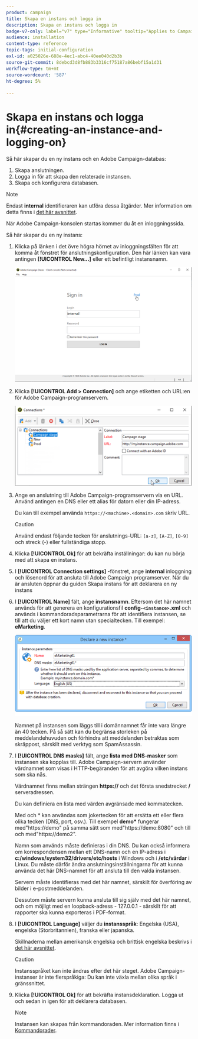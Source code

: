 ```yaml
---
product: campaign
title: Skapa en instans och logga in
description: Skapa en instans och logga in
badge-v7-only: label="v7" type="Informative" tooltip="Applies to Campaign Classic v7 only"
audience: installation
content-type: reference
topic-tags: initial-configuration
exl-id: a025026e-688e-4ec1-abc4-40ee040d2b3b
source-git-commit: 8debcd3d8fb883b3316cf75187a86bebf15a1d31
workflow-type: tm+mt
source-wordcount: '587'
ht-degree: 5%

---
```


# Skapa en instans och logga in{#creating-an-instance-and-logging-on}



Så här skapar du en ny instans och en Adobe Campaign-databas:

1. Skapa anslutningen.
1. Logga in för att skapa den relaterade instansen.
1. Skapa och konfigurera databasen.

>[!NOTE]
>
>Endast **internal** identifieraren kan utföra dessa åtgärder. Mer information om detta finns i [det här avsnittet](../../installation/using/configuring-campaign-server.md#internal-identifier).

När Adobe Campaign-konsolen startas kommer du åt en inloggningssida.

Så här skapar du en ny instans:

1. Klicka på länken i det övre högra hörnet av inloggningsfälten för att komma åt fönstret för anslutningskonfiguration. Den här länken kan vara antingen **[!UICONTROL New...]** eller ett befintligt instansnamn.

   ![](assets/s_ncs_install_define_connection_01.png)

1. Klicka **[!UICONTROL Add > Connection]** och ange etiketten och URL:en för Adobe Campaign-programservern.

   ![](assets/s_ncs_install_define_connection_02.png)

1. Ange en anslutning till Adobe Campaign-programservern via en URL. Använd antingen en DNS eller ett alias för datorn eller din IP-adress.

   Du kan till exempel använda `https://<machine>.<domain>.com` skriv URL.

   >[!CAUTION]
   >
   >Använd endast följande tecken för anslutnings-URL: `[a-z]`, `[A-Z]`, `[0-9]` och streck (-) eller fullständiga stopp.

1. Klicka **[!UICONTROL Ok]** för att bekräfta inställningar: du kan nu börja med att skapa en instans.
1. I **[!UICONTROL Connection settings]** -fönstret, ange **internal** inloggning och lösenord för att ansluta till Adobe Campaign programserver. När du är ansluten öppnar du guiden Skapa instans för att deklarera en ny instans
1. I **[!UICONTROL Name]** fält, ange **instansnamn**. Eftersom det här namnet används för att generera en konfigurationsfil **config-`<instance>`.xml** och används i kommandoradsparametrarna för att identifiera instansen, se till att du väljer ett kort namn utan specialtecken. Till exempel: **eMarketing**.

   ![](assets/s_ncs_install_create_instance.png)

   Namnet på instansen som läggs till i domännamnet får inte vara längre än 40 tecken. På så sätt kan du begränsa storleken på meddelandehuvuden och förhindra att meddelanden betraktas som skräppost, särskilt med verktyg som SpamAssassin.

1. I **[!UICONTROL DNS masks]** fält, ange **lista med DNS-masker** som instansen ska kopplas till. Adobe Campaign-servern använder värdnamnet som visas i HTTP-begäranden för att avgöra vilken instans som ska nås.

   Värdnamnet finns mellan strängen **https://** och det första snedstrecket **/** serveradressen.

   Du kan definiera en lista med värden avgränsade med kommatecken.

   Med och &#42; kan användas som jokertecken för att ersätta ett eller flera olika tecken (DNS, port, osv.). Till exempel **demo&#42;** fungerar med&quot;https://demo&quot; på samma sätt som med&quot;https://demo:8080&quot; och till och med&quot;https://demo2&quot;.

   Namn som används måste definieras i din DNS. Du kan också informera om korrespondensen mellan ett DNS-namn och en IP-adress i **c:/windows/system32/drivers/etc/hosts** i Windows och i **/etc/värdar** i Linux. Du måste därför ändra anslutningsinställningarna för att kunna använda det här DNS-namnet för att ansluta till den valda instansen.

   Servern måste identifieras med det här namnet, särskilt för överföring av bilder i e-postmeddelanden.

   Dessutom måste servern kunna ansluta till sig själv med det här namnet, och om möjligt med en loopback-adress - 127.0.0.1 - särskilt för att rapporter ska kunna exporteras i PDF-format.

1. I **[!UICONTROL Language]** väljer du **instansspråk**: Engelska (USA), engelska (Storbritannien), franska eller japanska.

   Skillnaderna mellan amerikansk engelska och brittisk engelska beskrivs i [det här avsnittet](../../platform/using/adobe-campaign-workspace.md#date-and-time).

   >[!CAUTION]
   >
   >Instansspråket kan inte ändras efter det här steget. Adobe Campaign-instanser är inte flerspråkiga: Du kan inte växla mellan olika språk i gränssnittet.

1. Klicka **[!UICONTROL Ok]** för att bekräfta instansdeklaration. Logga ut och sedan in igen för att deklarera databasen.

   >[!NOTE]
   >
   >Instansen kan skapas från kommandoraden. Mer information finns i [Kommandorader](../../installation/using/command-lines.md).
